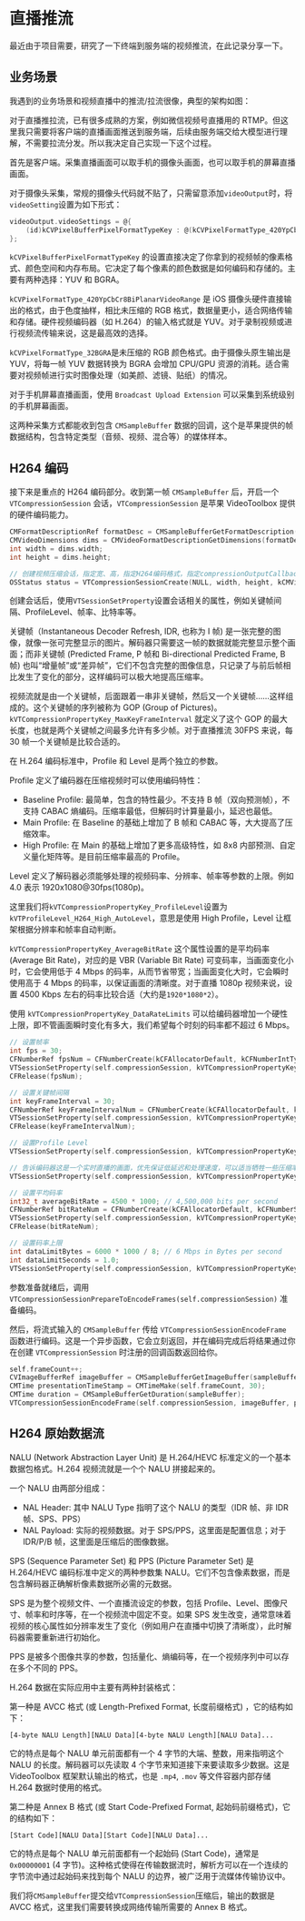 # 直播推流

最近由于项目需要，研究了一下终端到服务端的视频推流，在此记录分享一下。

## 业务场景

我遇到的业务场景和视频直播中的推流/拉流很像，典型的架构如图：

对于直播推拉流，已有很多成熟的方案，例如微信视频号直播用的 RTMP。但这里我只需要将客户端的直播画面推送到服务端，后续由服务端交给大模型进行理解，不需要拉流分发。所以我决定自己实现一下这个过程。

首先是客户端。采集直播画面可以取手机的摄像头画面，也可以取手机的屏幕直播画面。

对于摄像头采集，常规的摄像头代码就不贴了，只需留意添加`videoOutput`时，将`videoSetting`设置为如下形式：

```c
videoOutput.videoSettings = @{
    (id)kCVPixelBufferPixelFormatTypeKey : @(kCVPixelFormatType_420YpCbCr8BiPlanarVideoRange),
};
```

`kCVPixelBufferPixelFormatTypeKey` 的设置直接决定了你拿到的视频帧的像素格式、颜色空间和内存布局。它决定了每个像素的颜色数据是如何编码和存储的。主要有两种选择：YUV 和 BGRA。

`kCVPixelFormatType_420YpCbCr8BiPlanarVideoRange` 是 iOS 摄像头硬件直接输出的格式，由于色度抽样，相比未压缩的 RGB 格式，数据量更小，适合网络传输和存储。硬件视频编码器（如 H.264）的输入格式就是 YUV。对于录制视频或进行视频流传输来说，这是最高效的选择。

`kCVPixelFormatType_32BGRA`是未压缩的 RGB 颜色格式。由于摄像头原生输出是 YUV，将每一帧 YUV 数据转换为 BGRA 会增加 CPU/GPU 资源的消耗。适合需要对视频帧进行实时图像处理（如美颜、滤镜、贴纸）的情况。

对于手机屏幕直播画面，使用 `Broadcast Upload Extension` 可以采集到系统级别的手机屏幕画面。

这两种采集方式都能收到包含 `CMSampleBuffer` 数据的回调，这个是苹果提供的帧数据结构，包含特定类型（音频、视频、混合等）的媒体样本。

## H264 编码

接下来是重点的 H264 编码部分。收到第一帧 `CMSampleBuffer` 后，开启一个 `VTCompressionSession` 会话，`VTCompressionSession` 是苹果 VideoToolbox 提供的硬件编码能力。

```c
CMFormatDescriptionRef formatDesc = CMSampleBufferGetFormatDescription(sampleBuffer);
CMVideoDimensions dims = CMVideoFormatDescriptionGetDimensions(formatDesc);
int width = dims.width;
int height = dims.height;

// 创建视频压缩会话，指定宽、高，指定H264编码格式，指定compressionOutputCallback为编码回调函数
OSStatus status = VTCompressionSessionCreate(NULL, width, height, kCMVideoCodecType_H264, NULL, NULL, NULL, compressionOutputCallback, (__bridge void *)self, &_compressionSession);
```

创建会话后，使用`VTSessionSetProperty`设置会话相关的属性，例如关键帧间隔、ProfileLevel、帧率、比特率等。

关键帧（Instantaneous Decoder Refresh, IDR, 也称为 I 帧) 是一张完整的图像，就像一张可完整显示的图片。解码器只需要这一帧的数据就能完整显示整个画面；而非关键帧 (Predicted Frame, P 帧和 Bi-directional Predicted Frame, B 帧) 也叫“增量帧”或“差异帧”，它们不包含完整的图像信息，只记录了与前后帧相比发生了变化的部分，这样编码可以极大地提高压缩率。

视频流就是由一个关键帧，后面跟着一串非关键帧，然后又一个关键帧……这样组成的。这个关键帧的序列被称为 GOP (Group of Pictures)。`kVTCompressionPropertyKey_MaxKeyFrameInterval` 就定义了这个 GOP 的最大长度，也就是两个关键帧之间最多允许有多少帧。对于直播推流 30FPS 来说，每 30 帧一个关键帧是比较合适的。

在 H.264 编码标准中，Profile 和 Level 是两个独立的参数。

Profile 定义了编码器在压缩视频时可以使用编码特性：

- Baseline Profile: 最简单，包含的特性最少。不支持 B 帧（双向预测帧），不支持 CABAC 熵编码。压缩率最低，但解码时计算量最小，延迟也最低。
- Main Profile: 在 Baseline 的基础上增加了 B 帧和 CABAC 等，大大提高了压缩效率。
- High Profile: 在 Main 的基础上增加了更多高级特性，如 8x8 内部预测、自定义量化矩阵等。是目前压缩率最高的 Profile。

Level 定义了解码器必须能够处理的视频码率、分辨率、帧率等参数的上限。例如 4.0 表示 1920x1080@30fps(1080p)。

这里我们将`kVTCompressionPropertyKey_ProfileLevel`设置为`kVTProfileLevel_H264_High_AutoLevel`，意思是使用 High Profile，Level 让框架根据分辨率和帧率自动判断。

`kVTCompressionPropertyKey_AverageBitRate` 这个属性设置的是平均码率 (Average Bit Rate)，对应的是 VBR (Variable Bit Rate) 可变码率，当画面变化小时，它会使用低于 4 Mbps 的码率，从而节省带宽；当画面变化大时，它会瞬时使用高于 4 Mbps 的码率，以保证画面的清晰度。对于直播 1080p 视频来说，设置 4500 Kbps 左右的码率比较合适（大约是`1920*1080*2`）。

使用 `kVTCompressionPropertyKey_DataRateLimits` 可以给编码器增加一个硬性上限，即不管画面瞬时变化有多大，我们希望每个时刻的码率都不超过 6 Mbps。

```c
// 设置帧率
int fps = 30;
CFNumberRef fpsNum = CFNumberCreate(kCFAllocatorDefault, kCFNumberIntType, &fps);
VTSessionSetProperty(self.compressionSession, kVTCompressionPropertyKey_ExpectedFrameRate, fpsNum);
CFRelease(fpsNum);

// 设置关键帧间隔
int keyFrameInterval = 30;
CFNumberRef keyFrameIntervalNum = CFNumberCreate(kCFAllocatorDefault, kCFNumberIntType, &keyFrameInterval);
VTSessionSetProperty(self.compressionSession, kVTCompressionPropertyKey_MaxKeyFrameInterval, keyFrameIntervalNum);
CFRelease(keyFrameIntervalNum);

// 设置Profile Level
VTSessionSetProperty(self.compressionSession, kVTCompressionPropertyKey_ProfileLevel, kVTProfileLevel_H264_Main_AutoLevel);

// 告诉编码器这是一个实时直播的画面，优先保证低延迟和处理速度，可以适当牺牲一些压缩率和画面质量。
VTSessionSetProperty(self.compressionSession, kVTCompressionPropertyKey_RealTime, kCFBooleanTrue);

// 设置平均码率
int32_t averageBitRate = 4500 * 1000; // 4,500,000 bits per second
CFNumberRef bitRateNum = CFNumberCreate(kCFAllocatorDefault, kCFNumberSInt32Type, &averageBitRate);
VTSessionSetProperty(self.compressionSession, kVTCompressionPropertyKey_AverageBitRate, bitRateNum);
CFRelease(bitRateNum);

// 设置码率上限
int dataLimitBytes = 6000 * 1000 / 8; // 6 Mbps in Bytes per second
int dataLimitSeconds = 1.0;
VTSessionSetProperty(self.compressionSession, kVTCompressionPropertyKey_DataRateLimits, (__bridge CFArrayRef)@[@(dataLimitBytes), @(dataLimitSeconds)]);
```

参数准备就绪后，调用 `VTCompressionSessionPrepareToEncodeFrames(self.compressionSession)` 准备编码。

然后，将流式输入的 `CMSampleBuffer` 传给 `VTCompressionSessionEncodeFrame` 函数进行编码。这是一个异步函数，它会立刻返回，并在编码完成后将结果通过你在创建 `VTCompressionSession` 时注册的回调函数返回给你。

```c
self.frameCount++;
CVImageBufferRef imageBuffer = CMSampleBufferGetImageBuffer(sampleBuffer);
CMTime presentationTimeStamp = CMTimeMake(self.frameCount, 30);
CMTime duration = CMSampleBufferGetDuration(sampleBuffer);
VTCompressionSessionEncodeFrame(self.compressionSession, imageBuffer, presentationTimeStamp, duration, NULL, NULL, NULL);
```

## H264 原始数据流

NALU (Network Abstraction Layer Unit) 是 H.264/HEVC 标准定义的一个基本数据包格式。H.264 视频流就是一个个 NALU 拼接起来的。

一个 NALU 由两部分组成：

- NAL Header: 其中 NALU Type 指明了这个 NALU 的类型（IDR 帧、非 IDR 帧、SPS、PPS）
- NAL Payload: 实际的视频数据。对于 SPS/PPS，这里面是配置信息；对于 IDR/P/B 帧，这里面是压缩后的图像数据。

SPS (Sequence Parameter Set) 和 PPS (Picture Parameter Set) 是 H.264/HEVC 编码标准中定义的两种参数集 NALU。它们不包含像素数据，而是包含解码器正确解析像素数据所必需的元数据。

SPS 是为整个视频文件、一个直播流设定的参数，包括 Profile、Level、图像尺寸、帧率和时序等，在一个视频流中固定不变。如果 SPS 发生改变，通常意味着视频的核心属性如分辨率发生了变化（例如用户在直播中切换了清晰度），此时解码器需要重新进行初始化。

PPS 是被多个图像共享的参数，包括量化、熵编码等，在一个视频序列中可以存在多个不同的 PPS。

H.264 数据在实际应用中主要有两种封装格式：

第一种是 AVCC 格式 (或 Length-Prefixed Format, 长度前缀格式) ，它的结构如下：

`[4-byte NALU Length][NALU Data][4-byte NALU Length][NALU Data]...`

它的特点是每个 NALU 单元前面都有一个 4 字节的大端、整数，用来指明这个 NALU 的长度。解码器可以先读取 4 个字节来知道接下来要读取多少数据。这是 VideoToolbox 框架默认输出的格式，也是 `.mp4`, `.mov` 等文件容器内部存储 H.264 数据时使用的格式。

第二种是 Annex B 格式 (或 Start Code-Prefixed Format, 起始码前缀格式)，它的结构如下：

`[Start Code][NALU Data][Start Code][NALU Data]...`

它的特点是每个 NALU 单元前面都有一个起始码 (Start Code)，通常是 `0x00000001` (4 字节)。这种格式使得在传输数据流时，解析方可以在一个连续的字节流中通过起始码来找到每个 NALU 的边界，被广泛用于流媒体传输协议中。

我们将`CMSampleBuffer`提交给`VTCompressionSession`压缩后，输出的数据是 AVCC 格式，这里我们需要转换成网络传输所需要的 Annex B 格式。
